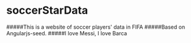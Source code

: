 # soccerStarData

#####This is a website of soccer players' data in FIFA
#####Based on Angularjs-seed.
#####I love Messi, I love Barca

